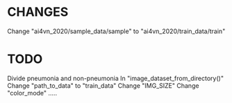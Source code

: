 # CHANGES
Change "ai4vn_2020/sample_data/sample" to "ai4vn_2020/train_data/train"

# TODO
Divide pneumonia and non-pneumonia
In "image_dataset_from_directory()"
	Change "path_to_data" to "train_data"
	Change "IMG_SIZE"
	Change "color_mode"
	.....